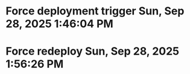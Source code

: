 # Force deployment trigger Sun, Sep 28, 2025  1:46:04 PM
# Force redeploy Sun, Sep 28, 2025  1:56:26 PM
